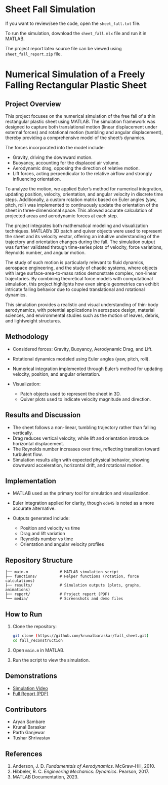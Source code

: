 # Sheet Fall Simulation

If you want to review/see the code, open the `sheet_fall.txt` file.

To run the simulation, download the `sheet_fall.mlx` file and run it in MATLAB.

The project report latex source file can be viewed using `sheet_fall_report.zip` file.

# Numerical Simulation of a Freely Falling Rectangular Plastic Sheet

## Project Overview

This project focuses on the numerical simulation of the free fall of a thin rectangular plastic sheet using MATLAB. The simulation framework was designed to capture both translational motion (linear displacement under external forces) and rotational motion (tumbling and angular displacement), thereby providing a comprehensive model of the sheet’s dynamics.

The forces incorporated into the model include:
  * Gravity, driving the downward motion.
  * Buoyancy, accounting for the displaced air volume.
  * Aerodynamic drag, opposing the direction of relative motion.
  * Lift forces, acting perpendicular to the relative airflow and strongly influencing orientation.

To analyze the motion, we applied Euler’s method for numerical integration, updating position, velocity, orientation, and angular velocity in discrete time steps. Additionally, a custom rotation matrix based on Euler angles (yaw, pitch, roll) was implemented to continuously update the orientation of the sheet in three-dimensional space. This allowed accurate calculation of projected areas and aerodynamic forces at each step.

The project integrates both mathematical modeling and visualization techniques. MATLAB’s 3D patch and quiver objects were used to represent the sheet and its velocity vector, offering an intuitive understanding of the trajectory and orientation changes during the fall. The simulation output was further validated through time-series plots of velocity, force variations, Reynolds number, and angular motion.

The study of such motion is particularly relevant to fluid dynamics, aerospace engineering, and the study of chaotic systems, where objects with large surface-area-to-mass ratios demonstrate complex, non-linear trajectories. By combining theoretical force models with computational simulation, this project highlights how even simple geometries can exhibit intricate falling behavior due to coupled translational and rotational dynamics.

This simulation provides a realistic and visual understanding of thin-body aerodynamics, with potential applications in aerospace design, material sciences, and environmental studies such as the motion of leaves, debris, and lightweight structures.

## Methodology

* Considered forces: Gravity, Buoyancy, Aerodynamic Drag, and Lift.
* Rotational dynamics modeled using Euler angles (yaw, pitch, roll).
* Numerical integration implemented through Euler’s method for updating velocity, position, and angular orientation.
* Visualization:

  * Patch objects used to represent the sheet in 3D.
  * Quiver plots used to indicate velocity magnitude and direction.

## Results and Discussion

* The sheet follows a non-linear, tumbling trajectory rather than falling vertically.
* Drag reduces vertical velocity, while lift and orientation introduce horizontal displacement.
* The Reynolds number increases over time, reflecting transition toward turbulent flow.
* Simulation results align with expected physical behavior, showing downward acceleration, horizontal drift, and rotational motion.

## Implementation

* MATLAB used as the primary tool for simulation and visualization.
* Euler integration applied for clarity, though `ode45` is noted as a more accurate alternative.
* Outputs generated include:

  * Position and velocity vs time
  * Drag and lift variation
  * Reynolds number vs time
  * Orientation and angular velocity profiles


## Repository Structure

```
├── main.m              # MATLAB simulation script
├── functions/          # Helper functions (rotation, force calculations)
├── results/            # Simulation outputs (plots, graphs, animations)
├── report/             # Project report (PDF)
└── media/              # Screenshots and demo files
```

## How to Run

1. Clone the repository:

   ```bash
   git clone (https://github.com/krunalbaraskar/fall_sheet.git)
   cd fall_reconstruction
   ```
2. Open `main.m` in MATLAB.
3. Run the script to view the simulation.


## Demonstrations

* [Simulation Video](https://drive.google.com/file/d/1vzIcBk4iMInSkBwa29zoJhYEqewebG7Q/view?usp=sharing)
* [Full Report (PDF)](./report/sheet_fall_report.pdf)

## Contributors

* Aryan Sambare
* Krunal Baraskar
* Parth Ganjewar
* Tushar Shrivastav

## References

1. Anderson, J. D. *Fundamentals of Aerodynamics*. McGraw-Hill, 2010.
2. Hibbeler, R. C. *Engineering Mechanics: Dynamics*. Pearson, 2017.
3. MATLAB Documentation, 2023.
